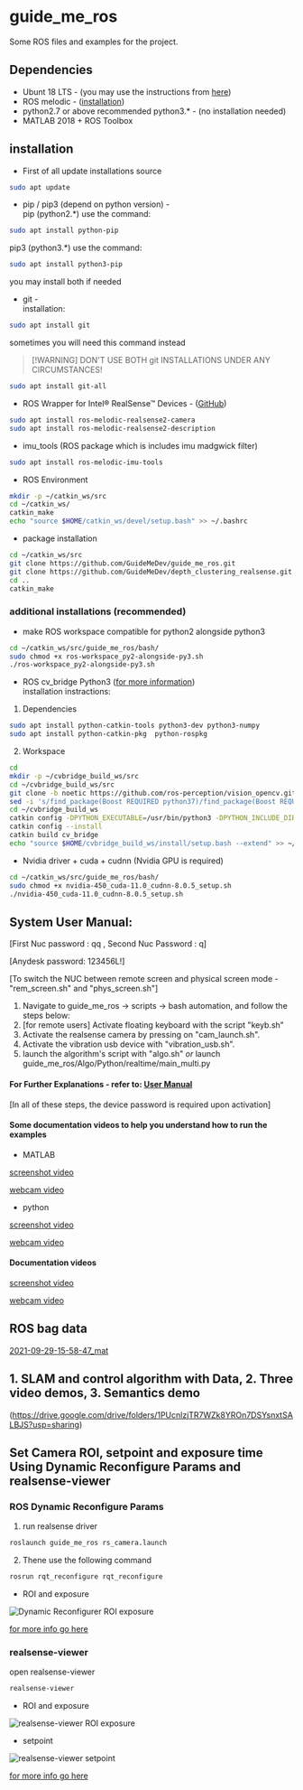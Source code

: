 # guide_me_ros
Some ROS files and examples for the project.


## Dependencies
* Ubunt 18 LTS - (you may use the instructions from [here](https://www.itzgeek.com/how-tos/linux/ubuntu-how-tos/how-to-install-ubuntu-18-04-alongside-with-windows-10-or-8-in-dual-boot.html))
* ROS melodic - ([installation](http://wiki.ros.org/melodic/Installation/Ubuntu))
* python2.7 or above recommended python3.* - (no installation needed)
* MATLAB 2018 + ROS Toolbox


## installation
* First of all update installations source
```bash
sudo apt update
```

* pip / pip3 (depend on python version) -\
pip (python2.*) use the command:
```bash
sudo apt install python-pip
```
pip3 (python3.*) use the command:
```bash
sudo apt install python3-pip
```
you may install both if needed

* git -\
installation:
```bash
sudo apt install git
```
sometimes you will need this command instead
> [!WARNING] DON'T USE BOTH git INSTALLATIONS UNDER ANY CIRCUMSTANCES!
```bash
sudo apt install git-all
```

* ROS Wrapper for Intel® RealSense™ Devices - ([GitHub](https://github.com/IntelRealSense/realsense-ros))
```bash
sudo apt install ros-melodic-realsense2-camera
sudo apt install ros-melodic-realsense2-description
```

* imu_tools (ROS package which is includes imu madgwick filter)
```bash
sudo apt install ros-melodic-imu-tools
```

* ROS Environment
```bash
mkdir -p ~/catkin_ws/src
cd ~/catkin_ws/
catkin_make
echo "source $HOME/catkin_ws/devel/setup.bash" >> ~/.bashrc
```

* package installation
```bash
cd ~/catkin_ws/src
git clone https://github.com/GuideMeDev/guide_me_ros.git
git clone https://github.com/GuideMeDev/depth_clustering_realsense.git (recommended)
cd ..
catkin_make
```


### additional installations (recommended)
* make ROS workspace compatible for python2 alongside python3
```bash
cd ~/catkin_ws/src/guide_me_ros/bash/
sudo chmod +x ros-workspace_py2-alongside-py3.sh
./ros-workspace_py2-alongside-py3.sh
```

* ROS cv_bridge Python3 ([for more information](https://cyaninfinite.com/ros-cv-bridge-with-python-3/))\
installation instractions:
1. Dependencies
```bash
sudo apt install python-catkin-tools python3-dev python3-numpy
sudo apt install python-catkin-pkg  python-rospkg
```
2. Workspace
```bash
cd
mkdir -p ~/cvbridge_build_ws/src
cd ~/cvbridge_build_ws/src
git clone -b noetic https://github.com/ros-perception/vision_opencv.git
sed -i 's/find_package(Boost REQUIRED python37)/find_package(Boost REQUIRED python3)/' vision_opencv/cv_bridge/CMakeLists.txt
cd ~/cvbridge_build_ws
catkin config -DPYTHON_EXECUTABLE=/usr/bin/python3 -DPYTHON_INCLUDE_DIR=/usr/include/python3.6m -DPYTHON_LIBRARY=/usr/lib/x86_64-linux-gnu/libpython3.6m.so
catkin config --install
catkin build cv_bridge
echo "source $HOME/cvbridge_build_ws/install/setup.bash --extend" >> ~/.bashrc
```
* Nvidia driver + cuda + cudnn (Nvidia GPU is required)
```bash
cd ~/catkin_ws/src/guide_me_ros/bash/
sudo chmod +x nvidia-450_cuda-11.0_cudnn-8.0.5_setup.sh
./nvidia-450_cuda-11.0_cudnn-8.0.5_setup.sh
```


## System User Manual:
[First Nuc password : qq , Second Nuc Password : q]

[Anydesk password: 123456L!]

[To switch the NUC between remote screen and physical screen mode - "rem_screen.sh" and "phys_screen.sh"]
1. Navigate to guide_me_ros -> scripts -> bash automation, and follow the steps below:
2. [for remote users] Activate floating keyboard with the script "keyb.sh"
3. Activate the realsense camera by pressing on "cam_launch.sh".
4. Activate the vibration usb device with "vibration_usb.sh".
5. launch the algorithm's script with "algo.sh" _or_ launch guide_me_ros/Algo/Python/realtime/main_multi.py
#### For Further Explanations - refer to: [User Manual](https://docs.google.com/document/d/1Hv8d7zMhU4-U0S9Gi-Fv1w-hBerTufX2/edit)
[In all of these steps, the device password is required upon activation]

#### Some documentation videos to help you understand how to run the examples

* MATLAB

[screenshot video](https://drive.google.com/file/d/1rhiD_EtPqLLo9cVh6T4AxgHytVJ7IKfW/view?usp=sharing)

[webcam video](https://drive.google.com/file/d/1Wdv-fHuqVAz7jxolYuE3gGCZEKZuvgsw/view?usp=sharing)

* python

[screenshot video](https://drive.google.com/file/d/1FYwYNqP-A05kN1gFn2AOkY7XnlN1-QOK/view?usp=sharing)

[webcam video](https://drive.google.com/file/d/1NHHETOlIXJpJY5XEiI88ae1Q-zH_ZJVw/view?usp=sharing)


#### Documentation videos

[screenshot video](https://drive.google.com/file/d/1Yzw4zYNAInqfZi3sKzdEYf4n6wITRwMs/view?usp=sharing)

[webcam video](https://drive.google.com/file/d/1WVBhSKD-wPd2ZxDWMlfQ9U6kBPCHd2yJ/view?usp=sharing)


## ROS bag data

[2021-09-29-15-58-47_mat](https://drive.google.com/drive/folders/16rqd9QOSTA8Iqoz_WU-HwOWH4pjT6iHJ?usp=sharing)

## 1. SLAM and control algorithm with Data, 2. Three video demos, 3. Semantics demo

(https://drive.google.com/drive/folders/1PUcnlzjTR7WZk8YROn7DSYsnxtSALBJS?usp=sharing)

## Set Camera ROI, setpoint and exposure time Using Dynamic Reconfigure Params and realsense-viewer

### ROS Dynamic Reconfigure Params

1. run realsense driver
```bash
roslaunch guide_me_ros rs_camera.launch
```
2. Thene use the following command

```bash
rosrun rqt_reconfigure rqt_reconfigure
```

* ROI and exposure

![Dynamic Reconfigurer ROI exposure](https://github.com/GuideMeDev/guide_me_ros/blob/master/doc/rqt_screenshot.png)

[for more info go here](https://github.com/IntelRealSense/realsense-ros#set-camera-controls-using-dynamic-reconfigure-params)

### realsense-viewer

open realsense-viewer

```bash
realsense-viewer
```

* ROI and exposure

![realsense-viewer ROI exposure](https://github.com/GuideMeDev/guide_me_ros/blob/master/doc/realsense-viewer_screenshot.png)

* setpoint

![realsense-viewer setpoint](https://github.com/GuideMeDev/guide_me_ros/blob/master/doc/realsense-viewer_2_screenshot.png)


[for more info go here](https://github.com/GuideMeDev/guide_me_ros-private/blob/master/doc/BKMs_For_Tuning_Intel_RealSense_D4xx_Cameras_Whitepaper_2.0.pdf)
